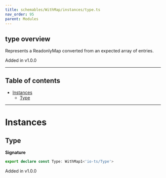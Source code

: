```yaml
---
title: schemables/WithMap/instances/type.ts
nav_order: 95
parent: Modules
---
```


## type overview

Represents a ReadonlyMap converted from an expected array of entries.

Added in v1.0.0

---

<h2 class="text-delta">Table of contents</h2>

- [Instances](#instances)
  - [Type](#type)

---

# Instances

## Type

**Signature**

```ts
export declare const Type: WithMap1<'io-ts/Type'>
```

Added in v1.0.0
